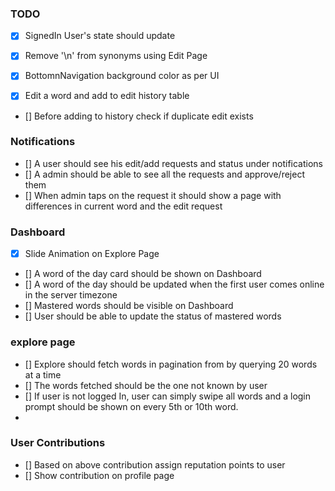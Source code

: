 ### TODO

- [X] SignedIn User's state should update
- [X] Remove '\n' from synonyms using Edit Page
- [X] BottomnNavigation background color as per UI
- [X] Edit a word and add to edit history table


- [] Before adding to history check if duplicate edit exists

### Notifications
- [] A user should see his edit/add requests and status under notifications
- [] A admin should be able to see all the requests and approve/reject them
- [] When admin taps on the request it should show a page with differences in current word and the edit request

### Dashboard 
- [X] Slide Animation on Explore Page
- [] A word of the day card should be shown on Dashboard
- [] A word of the day should be updated when the first user comes online in the server timezone
- [] Mastered words should be visible on Dashboard
- [] User should be able to update the status of mastered words

### explore page
- [] Explore should fetch words in pagination from by querying 20 words at a time
- [] The words fetched should be the one not known by user
- [] If user is not logged In, user can simply swipe all words and a login prompt should be shown on every 5th or 10th word.
- 
### User Contributions

- [] Based on above contribution assign reputation points to user
- [] Show contribution on profile page